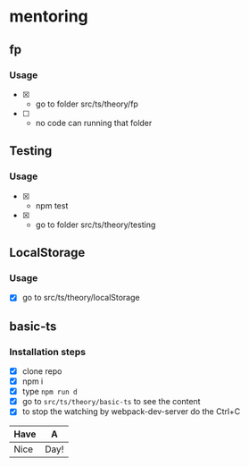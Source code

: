 # mentoring

## fp 

### Usage

- [x] - go to folder src/ts/theory/fp
- [ ] - no code can running that folder

## Testing 

### Usage

- [x] - npm test
- [x] - go to folder src/ts/theory/testing

## LocalStorage

### Usage

- [x] go to src/ts/theory/localStorage

## basic-ts

### Installation steps

- [x] clone repo
- [x] npm i
- [x] type `npm run d`
- [x] go to `src/ts/theory/basic-ts` to see the content
- [x] to stop the watching by webpack-dev-server do the Ctrl+C

| Have | A    |
| ---- | ---- |
| Nice | Day! |
